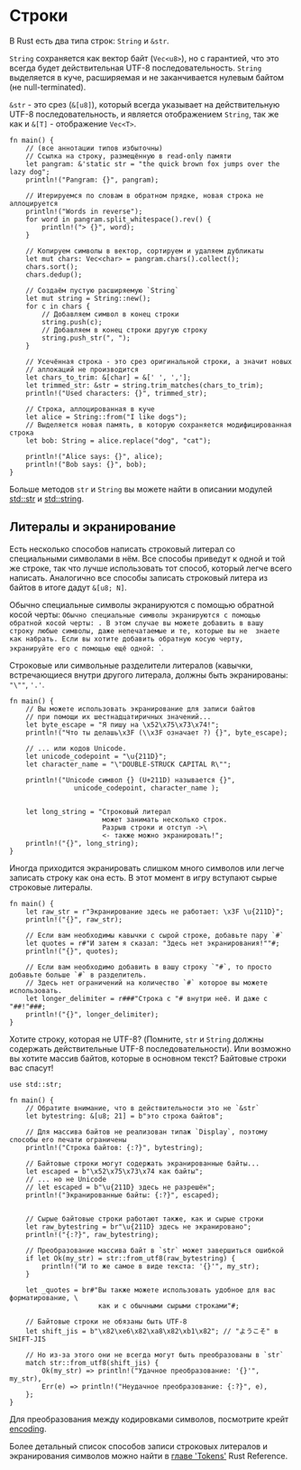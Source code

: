 # Строки

В Rust есть два типа строк: `String` и `&str`.

`String` сохраняется как вектор байт 
(`Vec<u8>`), но с гарантией, что это всегда будет 
действительная UTF-8 последовательность. `String` 
выделяется в куче, расширяемая и не заканчивается нулевым байтом 
(не null-terminated).

`&str` - это срез (`&[u8]`), 
который всегда указывает на действительную UTF-8 
последовательность, и является отображением 
`String`, так же как и `&[T]` - 
отображение `Vec<T>`.

```rust,editable
fn main() {
    // (все аннотации типов избыточны)
    // Ссылка на строку, размещённую в read-only памяти
    let pangram: &'static str = "the quick brown fox jumps over the lazy dog";
    println!("Pangram: {}", pangram);

    // Итерируемся по словам в обратном прядке, новая строка не аллоцируется
    println!("Words in reverse");
    for word in pangram.split_whitespace().rev() {
        println!("> {}", word);
    }

    // Копируем символы в вектор, сортируем и удаляем дубликаты
    let mut chars: Vec<char> = pangram.chars().collect();
    chars.sort();
    chars.dedup();

    // Создаём пустую расширяемую `String`
    let mut string = String::new();
    for c in chars {
        // Добавляем символ в конец строки
        string.push(c);
        // Добавляем в конец строки другую строку
        string.push_str(", ");
    }

    // Усечённая строка - это срез оригинальной строки, а значит новых 
    // аллокаций не производится
    let chars_to_trim: &[char] = &[' ', ','];
    let trimmed_str: &str = string.trim_matches(chars_to_trim);
    println!("Used characters: {}", trimmed_str);

    // Строка, аллоцированная в куче
    let alice = String::from("I like dogs");
    // Выделяется новая память, в которую сохраняется модифицированная строка
    let bob: String = alice.replace("dog", "cat");

    println!("Alice says: {}", alice);
    println!("Bob says: {}", bob);
}
```

Больше методов `str` и `String` вы 
можете найти в описании модулей [std::str](https://doc.rust-lang.org/std/str/) и 
[std::string](https://doc.rust-lang.org/std/string/).

## Литералы и экранирование

Есть несколько способов написать строковый литерал со 
специальными символами в нём. Все способы приведут к одной и 
той же строке, так что лучше использовать тот способ, который 
легче всего написать. Аналогично все способы записать строковый 
литера из байтов в итоге дадут `&[u8; N]`.

Обычно специальные символы экранируются с помощью обратной косой черты: `Обычно специальные символы экранируются с помощью обратной косой черты: . В этом случае вы можете добавить в вашу 
строку любые символы, даже непечатаемые и те, которые вы не 
знаете как набрать. Если вы хотите добавить обратную косую черту, 
экранируйте его с помощью ещё одной: `\`.

Строковые или символьные разделители литералов (кавычки, встречающиеся внутри другого литерала, должны быть экранированы: `"\""`, `'.'`.

```rust,editable
fn main() {
    // Вы можете использовать экранирование для записи байтов 
    // при помощи их шестнадцатиричных значений...
    let byte_escape = "Я пишу на \x52\x75\x73\x74!";
    println!("Что ты делашь\x3F (\\x3F означает ?) {}", byte_escape);

    // ... или кодов Unicode.
    let unicode_codepoint = "\u{211D}";
    let character_name = "\"DOUBLE-STRUCK CAPITAL R\"";

    println!("Unicode символ {} (U+211D) называется {}",
                unicode_codepoint, character_name );


    let long_string = "Строковый литерал
                       может занимать несколько строк.
                       Разрыв строки и отступ ->\
                       <- также можно экранировать!";
    println!("{}", long_string);
}
```

Иногда приходится экранировать слишком много символов или 
легче записать строку как она есть. В этот момент в игру вступают 
сырые строковые литералы.

```rust,
fn main() {
    let raw_str = r"Экранирование здесь не работает: \x3F \u{211D}";
    println!("{}", raw_str);

    // Если вам необходимы кавычки с сырой строке, добавьте пару `#`
    let quotes = r#"И затем я сказал: "Здесь нет экранирования!""#;
    println!("{}", quotes);

    // Если вам необходимо добавить в вашу строку `"#`, то просто добавьте больше `#` в разделитель.
    // Здесь нет ограничений на количество `#` которое вы можете использовать.
    let longer_delimiter = r###"Строка с "# внутри неё. И даже с "##!"###;
    println!("{}", longer_delimiter);
}
```

Хотите строку, которая не UTF-8? (Помните, `str` и 
`String` должны содержать действительные UTF-8 
последовательности). Или возможно вы хотите массив байтов, 
которые в основном текст? Байтовые строки вас спасут!

```rust,
use std::str;

fn main() {
    // Обратите внимание, что в действительности это не `&str`
    let bytestring: &[u8; 21] = b"это строка байтов";

    // Для массива байтов не реализован типаж `Display`, поэтому способы его печати ограничены
    println!("Строка байтов: {:?}", bytestring);

    // Байтовые строки могут содержать экранированные байты...
    let escaped = b"\x52\x75\x73\x74 как байты";
    // ... но не Unicode
    // let escaped = b"\u{211D} здесь не разрешён";
    println!("Экранированные байты: {:?}", escaped);


    // Сырые байтовые строки работают также, как и сырые строки
    let raw_bytestring = br"\u{211D} здесь не экранировано";
    println!("{:?}", raw_bytestring);

    // Преобразование массива байт в `str` может завершиться ошибкой
    if let Ok(my_str) = str::from_utf8(raw_bytestring) {
        println!("И то же самое в виде текста: '{}'", my_str);
    }

    let _quotes = br#"Вы также можете использовать удобное для вас форматирование, \
                      как и с обычными сырыми строками"#;

    // Байтовые строки не обязаны быть UTF-8
    let shift_jis = b"\x82\xe6\x82\xa8\x82\xb1\x82"; // "ようこそ" в SHIFT-JIS

    // Но из-за этого они не всегда могут быть преобразованы в `str`
    match str::from_utf8(shift_jis) {
        Ok(my_str) => println!("Удачное преобразование: '{}'", my_str),
        Err(e) => println!("Неудачное преобразование: {:?}", e),
    };
}
```

Для преобразования между кодировками символов, посмотрите крейт [encoding](https://crates.io/crates/encoding).

Более детальный список способов записи строковых литералов и 
экранирования символов можно найти в [главе 'Tokens'](https://doc.rust-lang.org/reference/tokens.html) Rust Reference.
